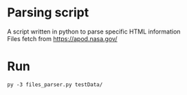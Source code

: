 # Parsing script
A script written in python to parse specific HTML information <br/>
Files fetch from https://apod.nasa.gov/

# Run

`py -3 files_parser.py testData/`
